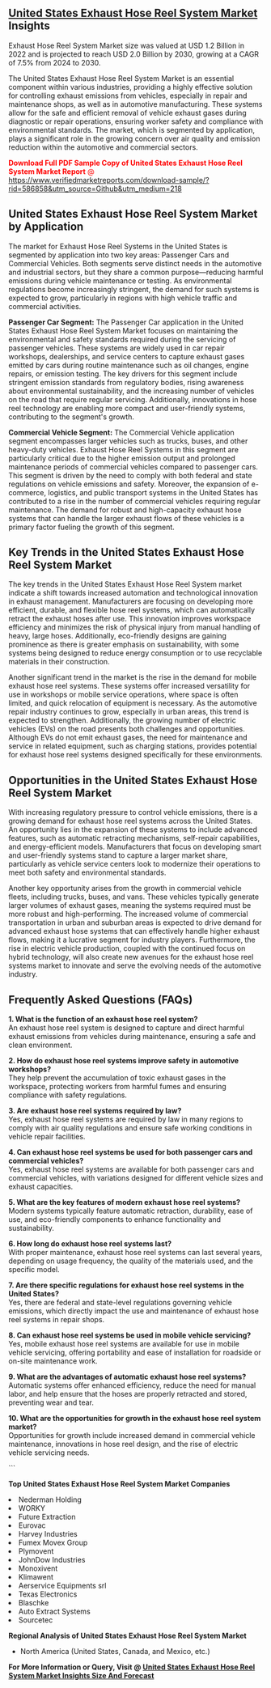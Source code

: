 <h2><a href="https://www.verifiedmarketreports.com/download-sample/?rid=586858&amp;utm_source=Github&amp;utm_medium=218" target="_blank">United States Exhaust Hose Reel System Market</a> Insights</h2><p>Exhaust Hose Reel System Market size was valued at USD 1.2 Billion in 2022 and is projected to reach USD 2.0 Billion by 2030, growing at a CAGR of 7.5% from 2024 to 2030.</p><p> <p>The United States Exhaust Hose Reel System Market is an essential component within various industries, providing a highly effective solution for controlling exhaust emissions from vehicles, especially in repair and maintenance shops, as well as in automotive manufacturing. These systems allow for the safe and efficient removal of vehicle exhaust gases during diagnostic or repair operations, ensuring worker safety and compliance with environmental standards. The market, which is segmented by application, plays a significant role in the growing concern over air quality and emission reduction within the automotive and commercial sectors.</p> <p><p><span class=""><span style="color: #ff0000;"><strong>Download Full PDF Sample Copy of United States Exhaust Hose Reel System Market Report</strong> @ </span><a href="https://www.verifiedmarketreports.com/download-sample/?rid=586858&amp;utm_source=Github&amp;utm_medium=218" target="_blank">https://www.verifiedmarketreports.com/download-sample/?rid=586858&amp;utm_source=Github&amp;utm_medium=218</a></span></p></p> <h2>United States Exhaust Hose Reel System Market by Application</h2> <p>The market for Exhaust Hose Reel Systems in the United States is segmented by application into two key areas: Passenger Cars and Commercial Vehicles. Both segments serve distinct needs in the automotive and industrial sectors, but they share a common purpose—reducing harmful emissions during vehicle maintenance or testing. As environmental regulations become increasingly stringent, the demand for such systems is expected to grow, particularly in regions with high vehicle traffic and commercial activities.</p> <p><b>Passenger Car Segment:</b> The Passenger Car application in the United States Exhaust Hose Reel System Market focuses on maintaining the environmental and safety standards required during the servicing of passenger vehicles. These systems are widely used in car repair workshops, dealerships, and service centers to capture exhaust gases emitted by cars during routine maintenance such as oil changes, engine repairs, or emission testing. The key drivers for this segment include stringent emission standards from regulatory bodies, rising awareness about environmental sustainability, and the increasing number of vehicles on the road that require regular servicing. Additionally, innovations in hose reel technology are enabling more compact and user-friendly systems, contributing to the segment's growth.</p> <p><b>Commercial Vehicle Segment:</b> The Commercial Vehicle application segment encompasses larger vehicles such as trucks, buses, and other heavy-duty vehicles. Exhaust Hose Reel Systems in this segment are particularly critical due to the higher emission output and prolonged maintenance periods of commercial vehicles compared to passenger cars. This segment is driven by the need to comply with both federal and state regulations on vehicle emissions and safety. Moreover, the expansion of e-commerce, logistics, and public transport systems in the United States has contributed to a rise in the number of commercial vehicles requiring regular maintenance. The demand for robust and high-capacity exhaust hose systems that can handle the larger exhaust flows of these vehicles is a primary factor fueling the growth of this segment.</p> <h2>Key Trends in the United States Exhaust Hose Reel System Market</h2> <p>The key trends in the United States Exhaust Hose Reel System market indicate a shift towards increased automation and technological innovation in exhaust management. Manufacturers are focusing on developing more efficient, durable, and flexible hose reel systems, which can automatically retract the exhaust hoses after use. This innovation improves workspace efficiency and minimizes the risk of physical injury from manual handling of heavy, large hoses. Additionally, eco-friendly designs are gaining prominence as there is greater emphasis on sustainability, with some systems being designed to reduce energy consumption or to use recyclable materials in their construction.</p> <p>Another significant trend in the market is the rise in the demand for mobile exhaust hose reel systems. These systems offer increased versatility for use in workshops or mobile service operations, where space is often limited, and quick relocation of equipment is necessary. As the automotive repair industry continues to grow, especially in urban areas, this trend is expected to strengthen. Additionally, the growing number of electric vehicles (EVs) on the road presents both challenges and opportunities. Although EVs do not emit exhaust gases, the need for maintenance and service in related equipment, such as charging stations, provides potential for exhaust hose reel systems designed specifically for these environments.</p> <h2>Opportunities in the United States Exhaust Hose Reel System Market</h2> <p>With increasing regulatory pressure to control vehicle emissions, there is a growing demand for exhaust hose reel systems across the United States. An opportunity lies in the expansion of these systems to include advanced features, such as automatic retracting mechanisms, self-repair capabilities, and energy-efficient models. Manufacturers that focus on developing smart and user-friendly systems stand to capture a larger market share, particularly as vehicle service centers look to modernize their operations to meet both safety and environmental standards.</p> <p>Another key opportunity arises from the growth in commercial vehicle fleets, including trucks, buses, and vans. These vehicles typically generate larger volumes of exhaust gases, meaning the systems required must be more robust and high-performing. The increased volume of commercial transportation in urban and suburban areas is expected to drive demand for advanced exhaust hose systems that can effectively handle higher exhaust flows, making it a lucrative segment for industry players. Furthermore, the rise in electric vehicle production, coupled with the continued focus on hybrid technology, will also create new avenues for the exhaust hose reel systems market to innovate and serve the evolving needs of the automotive industry.</p> <h2>Frequently Asked Questions (FAQs)</h2> <p><b>1. What is the function of an exhaust hose reel system?</b><br>An exhaust hose reel system is designed to capture and direct harmful exhaust emissions from vehicles during maintenance, ensuring a safe and clean environment.</p> <p><b>2. How do exhaust hose reel systems improve safety in automotive workshops?</b><br>They help prevent the accumulation of toxic exhaust gases in the workspace, protecting workers from harmful fumes and ensuring compliance with safety regulations.</p> <p><b>3. Are exhaust hose reel systems required by law?</b><br>Yes, exhaust hose reel systems are required by law in many regions to comply with air quality regulations and ensure safe working conditions in vehicle repair facilities.</p> <p><b>4. Can exhaust hose reel systems be used for both passenger cars and commercial vehicles?</b><br>Yes, exhaust hose reel systems are available for both passenger cars and commercial vehicles, with variations designed for different vehicle sizes and exhaust capacities.</p> <p><b>5. What are the key features of modern exhaust hose reel systems?</b><br>Modern systems typically feature automatic retraction, durability, ease of use, and eco-friendly components to enhance functionality and sustainability.</p> <p><b>6. How long do exhaust hose reel systems last?</b><br>With proper maintenance, exhaust hose reel systems can last several years, depending on usage frequency, the quality of the materials used, and the specific model.</p> <p><b>7. Are there specific regulations for exhaust hose reel systems in the United States?</b><br>Yes, there are federal and state-level regulations governing vehicle emissions, which directly impact the use and maintenance of exhaust hose reel systems in repair shops.</p> <p><b>8. Can exhaust hose reel systems be used in mobile vehicle servicing?</b><br>Yes, mobile exhaust hose reel systems are available for use in mobile vehicle servicing, offering portability and ease of installation for roadside or on-site maintenance work.</p> <p><b>9. What are the advantages of automatic exhaust hose reel systems?</b><br>Automatic systems offer enhanced efficiency, reduce the need for manual labor, and help ensure that the hoses are properly retracted and stored, preventing wear and tear.</p> <p><b>10. What are the opportunities for growth in the exhaust hose reel system market?</b><br>Opportunities for growth include increased demand in commercial vehicle maintenance, innovations in hose reel design, and the rise of electric vehicle servicing needs.</p> ```</p><p><strong>Top United States Exhaust Hose Reel System Market Companies</strong></p><div data-test-id=""><p><li>Nederman Holding</li><li> WORKY</li><li> Future Extraction</li><li> Eurovac</li><li> Harvey Industries</li><li> Fumex Movex Group</li><li> Plymovent</li><li> JohnDow Industries</li><li> Monoxivent</li><li> Klimawent</li><li> Aerservice Equipments srl</li><li> Texas Electronics</li><li> Blaschke</li><li> Auto Extract Systems</li><li> Sourcetec</li></p><div><strong>Regional Analysis of&nbsp;United States Exhaust Hose Reel System Market</strong></div><ul><li dir="ltr"><p dir="ltr">North America&nbsp;(United States, Canada, and Mexico, etc.)</p></li></ul><p><strong>For More Information or Query, Visit @&nbsp;</strong><strong><a href="https://www.verifiedmarketreports.com/product/exhaust-hose-reel-system-market/?utm_source=Github&amp;utm_medium=218" target="_blank">United States Exhaust Hose Reel System Market Insights Size And Forecast</a></strong></p></div>
